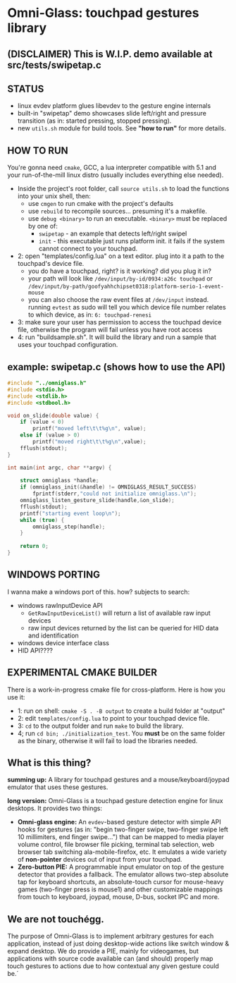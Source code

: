 # Omni-Glass: touchpad gestures library

## (DISCLAIMER) This is W.I.P. demo available at src/tests/swipetap.c

## STATUS
- linux evdev platform glues libevdev to the gesture engine internals
- built-in "swipetap" demo showcases slide left/right and pressure transition (as in: started pressing, stopped pressing).
- new `utils.sh` module for build tools. See **"how to run"** for more details.

## HOW TO RUN
You're gonna need `cmake`, GCC, a lua interpreter compatible with 5.1 and your run-of-the-mill linux distro (usually includes everything else needed).
- Inside the project's root folder, call `source utils.sh` to load the functions into your unix shell, then:
  - use `cmgen` to run cmake with the project's defaults
  - use `rebuild` to recompile sources... presuming it's a makefile.
  - use `debug <binary>` to run an executable. `<binary>` must be replaced by one of:
    - `swipetap` - an example that detects left/right swipel
    - `init` - this executable just runs platform init. it fails if the system cannot connect to your touchpad.
- 2: open "templates/config.lua" on a text editor. plug into it a path to the touchpad's device file.
  - you do have a touchpad, right? is it working? did you plug it in?
  - your path will look like `/dev/input/by-id/0934:a26c touchpad` or `/dev/input/by-path/goofyahhchipset0318:platform-serio-1-event-mouse`
  - you can also choose the raw event files at `/dev/input` instead. running `evtest` as sudo will tell you which device file number relates to which device, as in: `6: touchpad-renesi`
- 3: make sure your user has permission to access the touchpad device file, otherwise the program will fail unless you have root access
- 4: run "buildsample.sh". It will build the library and run a sample that uses your touchpad configuration.
  
## example: swipetap.c (shows how to use the API)
```C
#include "../omniglass.h"
#include <stdio.h>
#include <stdlib.h>
#include <stdbool.h>

void on_slide(double value) {
    if (value < 0)
        printf("moved left\t\t%g\n", value);
    else if (value > 0)
        printf("moved right\t\t%g\n",value);
    fflush(stdout);
}

int main(int argc, char **argv) {
        
    struct omniglass *handle;
    if (omniglass_init(&handle) != OMNIGLASS_RESULT_SUCCESS)
        fprintf(stderr,"could not initialize omniglass.\n");
    omniglass_listen_gesture_slide(handle,&on_slide);
    fflush(stdout);
    printf("starting event loop\n");
    while (true) {
        omniglass_step(handle);
    }
    
    return 0;
}

```

## WINDOWS PORTING
I wanna make a windows port of this. how? subjects to search:
- windows rawInputDevice API
  - `GetRawInputDeviceList()` will return a list of available raw input devices
  - raw input devices returned by the list can be queried for HID data and identification
- windows device interface class
- HID API????

## EXPERIMENTAL CMAKE BUILDER
There is a work-in-progress cmake file for cross-platform. Here is how you use it:
- 1: run on shell: `cmake -S . -B output` to create a build folder at "output"
- 2: edit `templates/config.lua` to point to your touchpad device file.
- 3: `cd` to the output folder and run `make` to build the library.
- 4; run `cd bin; ./initialization_test`. You **must** be on the same folder as the binary, otherwise it will fail to load the libraries needed.

## What is this thing?

**summing up:** A library for touchpad gestures and a mouse/keyboard/joypad emulator that uses these gestures.

**long version:** Omni-Glass is a touchpad gesture detection engine for linux desktops. It provides two things:

- **Omni-glass engine:** An `evdev`-based gesture detector with simple API hooks for gestures (as in: "begin two-finger swipe, two-finger swipe left 10 millimiters, end finger swipe...") that can be mapped to media player volume control, file browser file picking, terminal tab selection, web browser tab switching ala-mobile-firefox, etc.
It emulates a wide variety of **non-pointer** devices out of input from your touchpad.
- **Zero-button PIE:** A programmable input emulator on top of the gesture detector that provides a fallback. The emulator allows two-step absolute tap for keyboard shortcuts, an absolute-touch cursor for mouse-heavy games (two-finger press is mouse1) and other customizable mappings from touch to keyboard, joypad, mouse, D-bus, socket IPC and more.

## We are not touchégg.
The purpose of Omni-Glass is to implement arbitrary gestures for each application, instead of just doing desktop-wide actions like switch window & expand desktop.
We do provide a PIE, mainly for videogames, but applications with source code available can (and should) properly map touch gestures to actions due to how contextual any given gesture could be.´

